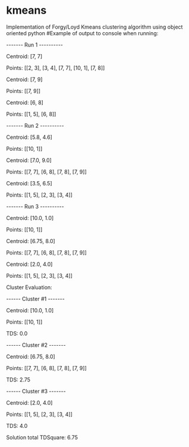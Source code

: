 # kmeans
Implementation of Forgy/Loyd Kmeans clustering algorithm using object oriented python
#Example of output to console when running:

------- Run 1 ----------

Centroid: [7, 7]

Points: [[2, 3], [3, 4], [7, 7], [10, 1], [7, 8]]


Centroid: [7, 9]

Points: [[7, 9]]


Centroid: [6, 8]

Points: [[1, 5], [6, 8]]


------- Run 2 ----------

Centroid: [5.8, 4.6]

Points: [[10, 1]]


Centroid: [7.0, 9.0]

Points: [[7, 7], [6, 8], [7, 8], [7, 9]]


Centroid: [3.5, 6.5]

Points: [[1, 5], [2, 3], [3, 4]]


------- Run 3 ----------

Centroid: [10.0, 1.0]

Points: [[10, 1]]


Centroid: [6.75, 8.0]

Points: [[7, 7], [6, 8], [7, 8], [7, 9]]


Centroid: [2.0, 4.0]

Points: [[1, 5], [2, 3], [3, 4]]


Cluster Evaluation:

------ Cluster #1 -------

Centroid: [10.0, 1.0]

Points: [[10, 1]]

TDS: 0.0

------ Cluster #2 -------

Centroid: [6.75, 8.0]

Points: [[7, 7], [6, 8], [7, 8], [7, 9]]

TDS: 2.75

------ Cluster #3 -------

Centroid: [2.0, 4.0]

Points: [[1, 5], [2, 3], [3, 4]]

TDS: 4.0


Solution total TDSquare: 6.75

